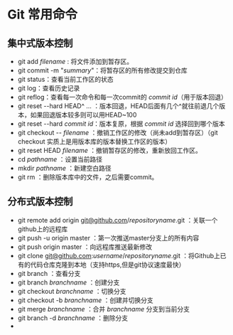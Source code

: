 # Git 常用命令

## 集中式版本控制

- git add *filename* : 将文件添加到暂存区。
- git commit -m "*summary*"：将暂存区的所有修改提交到仓库
- git status：查看当前工作区的状态
- git log：查看历史记录
- git reflog：查看每一次命令和每一次commit的 *commit id*（用于版本回退）
- git reset --hard HEAD^ ... ：版本回退，HEAD后面有几个^就往前退几个版本，如果回退版本较多则可以用HEAD~100
- git reset --hard *commit id*：版本复原，根据 *commit id* 选择回到哪个版本
- git checkout -- *filename* ：撤销工作区的修改（尚未add到暂存区）（git checkout 实质上是用版本库的版本替换工作区的版本）
- git reset HEAD *filename* ：撤销暂存区的修改，重新放回工作区。
- cd *pathname* ：设置当前路径
- mkdir *pathname* ：新建空白路径
- git rm ：删除版本库中的文件，之后需要commit。

## 分布式版本控制

- git remote add origin git@github.com/*repositoryname*.git ：关联一个github上的远程库
- git push -u origin master ：第一次推送master分支上的所有内容
- git push origin master ：向远程库推送最新修改
- git clone git@github.com:*username*/*repositoryname*.git ：将Github上已有的代码仓库克隆到本地（支持https,但是git协议速度最快）
- git branch ：查看分支
- git branch *branchname* ：创建分支
- git checkout *branchname* ：切换分支
- git checkout -b *branchname* ：创建并切换分支
- git merge *branchname* ：合并 *branchname* 分支到当前分支
- git branch -d *branchname* ：删除分支
- 